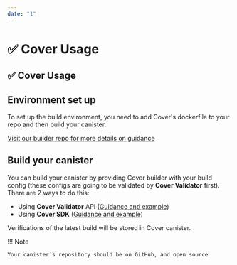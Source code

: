 ```yaml
---
date: "1"
---
```

# ✅  Cover Usage
## ✅ Cover Usage

## Environment set up

To set up the build environment, you need to add Cover's dockerfile to your repo and then build your canister.

[Visit our builder repo for more details on guidance](https://github.com/Psychedelic/cover-builder#usage)

##  Build your canister

You can build your canister by providing Cover builder with your build config (these configs are going to be validated by **Cover Validator** first). There are 2 ways to do this:

- Using **Cover Validator** API ([Guidance and example](https://github.com/Psychedelic/cover-validator))
- Using **Cover SDK** ([Guidance and example](https://github.com/Psychedelic/cover-sdk))

Verifications of the latest build will be stored in Cover canister. 

!!! Note

    Your canister´s repository should be on GitHub, and open source
